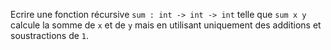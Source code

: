 Ecrire une fonction récursive `sum : int -> int -> int` telle que
`sum x y` calcule la somme de `x` et de `y` mais en
utilisant uniquement des additions et soustractions de `1`.

